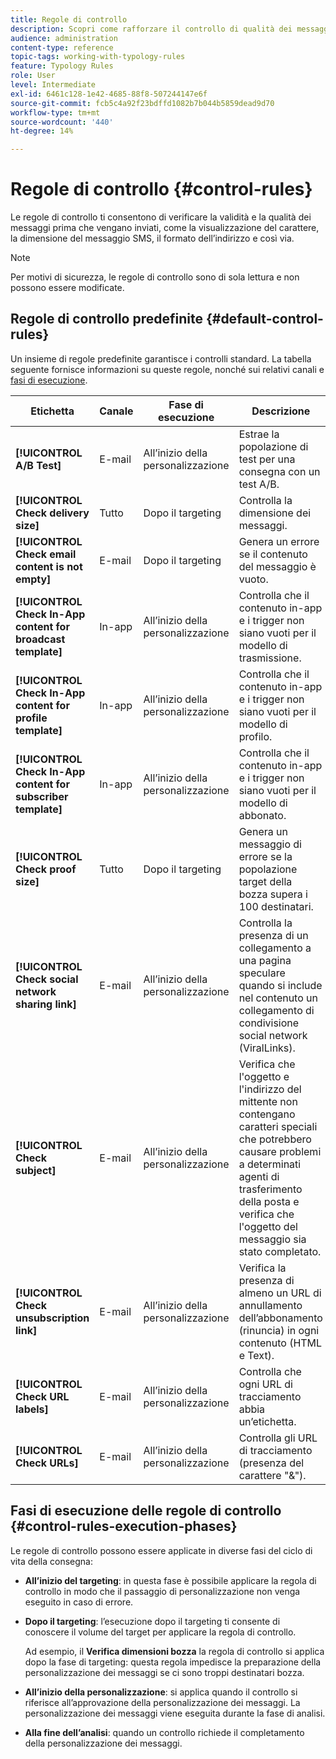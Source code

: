 ```yaml
---
title: Regole di controllo
description: Scopri come rafforzare il controllo di qualità dei messaggi con le regole di controllo.
audience: administration
content-type: reference
topic-tags: working-with-typology-rules
feature: Typology Rules
role: User
level: Intermediate
exl-id: 6461c128-1e42-4685-88f8-507244147e6f
source-git-commit: fcb5c4a92f23bdffd1082b7b044b5859dead9d70
workflow-type: tm+mt
source-wordcount: '440'
ht-degree: 14%

---
```


# Regole di controllo {#control-rules}

Le regole di controllo ti consentono di verificare la validità e la qualità dei messaggi prima che vengano inviati, come la visualizzazione del carattere, la dimensione del messaggio SMS, il formato dell’indirizzo e così via.

>[!NOTE]
>
>Per motivi di sicurezza, le regole di controllo sono di sola lettura e non possono essere modificate.

## Regole di controllo predefinite {#default-control-rules}

Un insieme di regole predefinite garantisce i controlli standard. La tabella seguente fornisce informazioni su queste regole, nonché sui relativi canali e [fasi di esecuzione](#control-rules-execution-phases).

| Etichetta | Canale | Fase di esecuzione | Descrizione |
|---------|----------|---------|---------|
| **[!UICONTROL A/B Test]** | E-mail | All’inizio della personalizzazione | Estrae la popolazione di test per una consegna con un test A/B. |
| **[!UICONTROL Check delivery size]** | Tutto | Dopo il targeting | Controlla la dimensione dei messaggi. |
| **[!UICONTROL Check email content is not empty]** | E-mail | Dopo il targeting | Genera un errore se il contenuto del messaggio è vuoto. |
| **[!UICONTROL Check In-App content for broadcast template]** | In-app | All’inizio della personalizzazione | Controlla che il contenuto in-app e i trigger non siano vuoti per il modello di trasmissione. |
| **[!UICONTROL Check In-App content for profile template]** | In-app | All’inizio della personalizzazione | Controlla che il contenuto in-app e i trigger non siano vuoti per il modello di profilo. |
| **[!UICONTROL Check In-App content for subscriber template]** | In-app | All’inizio della personalizzazione | Controlla che il contenuto in-app e i trigger non siano vuoti per il modello di abbonato. |
| **[!UICONTROL Check proof size]** | Tutto | Dopo il targeting | Genera un messaggio di errore se la popolazione target della bozza supera i 100 destinatari. |
| **[!UICONTROL Check social network sharing link]** | E-mail | All’inizio della personalizzazione | Controlla la presenza di un collegamento a una pagina speculare quando si include nel contenuto un collegamento di condivisione social network (ViralLinks). |
| **[!UICONTROL Check subject]** | E-mail | All’inizio della personalizzazione | Verifica che l&#39;oggetto e l&#39;indirizzo del mittente non contengano caratteri speciali che potrebbero causare problemi a determinati agenti di trasferimento della posta e verifica che l&#39;oggetto del messaggio sia stato completato. |
| **[!UICONTROL Check unsubscription link]** | E-mail | All’inizio della personalizzazione | Verifica la presenza di almeno un URL di annullamento dell’abbonamento (rinuncia) in ogni contenuto (HTML e Text). |
| **[!UICONTROL Check URL labels]** | E-mail | All’inizio della personalizzazione | Controlla che ogni URL di tracciamento abbia un’etichetta. |
| **[!UICONTROL Check URLs]** | E-mail | All’inizio della personalizzazione | Controlla gli URL di tracciamento (presenza del carattere &quot;&amp;&quot;). |

## Fasi di esecuzione delle regole di controllo {#control-rules-execution-phases}

Le regole di controllo possono essere applicate in diverse fasi del ciclo di vita della consegna:

* **All’inizio del targeting**: in questa fase è possibile applicare la regola di controllo in modo che il passaggio di personalizzazione non venga eseguito in caso di errore.

* **Dopo il targeting**: l’esecuzione dopo il targeting ti consente di conoscere il volume del target per applicare la regola di controllo.

  Ad esempio, il **Verifica dimensioni bozza** la regola di controllo si applica dopo la fase di targeting: questa regola impedisce la preparazione della personalizzazione dei messaggi se ci sono troppi destinatari bozza.

* **All’inizio della personalizzazione**: si applica quando il controllo si riferisce all’approvazione della personalizzazione dei messaggi. La personalizzazione dei messaggi viene eseguita durante la fase di analisi.

* **Alla fine dell’analisi**: quando un controllo richiede il completamento della personalizzazione dei messaggi.
